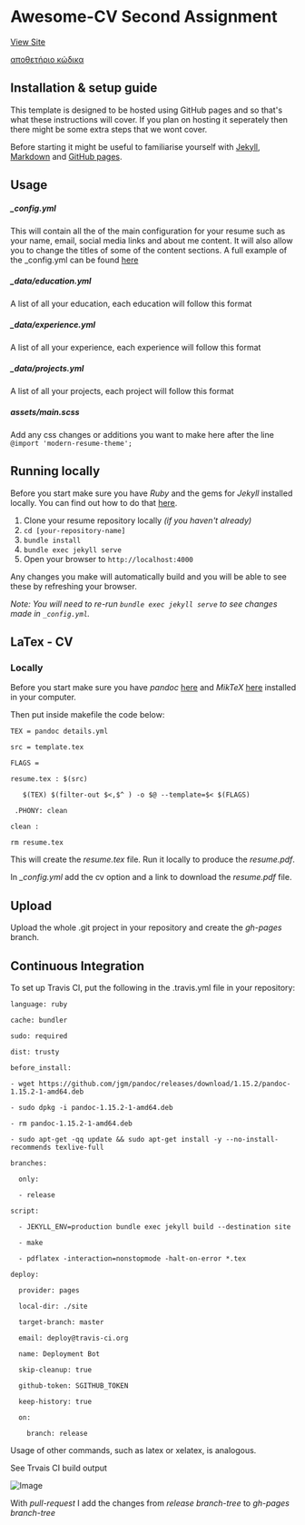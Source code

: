 # Awesome-CV Second Assignment
[View Site](https://moya10.github.io/awesome-cv/)

[αποθετήριο κώδικα](https://github.com/moya10/awesome-cv)

## Installation & setup guide
This template is designed to be hosted using GitHub pages and so that's what these instructions will cover. If you plan on hosting it seperately then there might be some extra steps that we wont cover.

Before starting it might be useful to familiarise yourself with [Jekyll](https://jekyllrb.com/docs/home/), [Markdown](https://www.markdownguide.org/getting-started) and [GitHub pages](https://pages.github.com/).

## Usage

##### _config.yml
This will contain all the of the main configuration for your resume such as your name, email, social media links and about me content. It will also allow you to change the titles of some of the content sections.
A full example of the _config.yml can be found [here](https://github.com/sproogen/modern-resume-theme/blob/master/_config.yml)

##### _data/education.yml
A list of all your education, each education will follow this format

##### _data/experience.yml
A list of all your experience, each experience will follow this format

##### _data/projects.yml
A list of all your projects, each project will follow this format

##### assets/main.scss
Add any css changes or additions you want to make here after the line `@import 'modern-resume-theme';`

## Running locally

Before you start make sure you have *Ruby* and the gems for *Jekyll* installed locally. You can find out how to do that [here](https://jekyllrb.com/docs/installation/).

1. Clone your resume repository locally *(if you haven't already)*
2. `cd [your-repository-name]`
3. `bundle install`
4. `bundle exec jekyll serve`
5. Open your browser to `http://localhost:4000`

Any changes you make will automatically build and you will be able to see these by refreshing your browser.

*Note: You will need to re-run `bundle exec jekyll serve` to see changes made in `_config.yml`.*

## LaTex - CV

### Locally

Before you start make sure you have *pandoc* [here](https://pandoc.org/installing.html) and *MikTeX* [here](https://miktex.org/download) installed in your computer.

Then put inside makefile the code below:

`TEX = pandoc details.yml `

`src = template.tex`

`FLAGS =`

`resume.tex : $(src)`

`	$(TEX) $(filter-out $<,$^ ) -o $@ --template=$< $(FLAGS)`

` .PHONY: clean`

`clean :`

`rm resume.tex`
  
This will create the *resume.tex* file. Run it locally to produce the *resume.pdf*.

In *_config.yml* add the cv option and a link to download the *resume.pdf* file.

## Upload

Upload the whole .git project in your repository and create the *gh-pages* branch.

## Continuous Integration

To set up Travis CI, put the following in the .travis.yml file in your repository:

`language: ruby`

`cache: bundler` 

`sudo: required`

`dist: trusty`

`before_install:`

`- wget https://github.com/jgm/pandoc/releases/download/1.15.2/pandoc-1.15.2-1-amd64.deb`

`- sudo dpkg -i pandoc-1.15.2-1-amd64.deb`

`- rm pandoc-1.15.2-1-amd64.deb`

`- sudo apt-get -qq update && sudo apt-get install -y --no-install-recommends texlive-full`

`branches:`

`  only:`

`  - release`

`script:`

`  - JEKYLL_ENV=production bundle exec jekyll build --destination site`

`  - make`

`  - pdflatex -interaction=nonstopmode -halt-on-error *.tex`

`deploy:`

`  provider: pages`

`  local-dir: ./site`

`  target-branch: master`

`  email: deploy@travis-ci.org`

`  name: Deployment Bot`

`  skip-cleanup: true`

`  github-token: SGITHUB_TOKEN`

`  keep-history: true`

`  on:`

`    branch: release`

Usage of other commands, such as latex or xelatex, is analogous.

See Trvais CI build output 

![Image](https://bipolartest.000webhostapp.com/image.png)

With *pull-request* I add the changes from *release branch-tree* to *gh-pages branch-tree*
